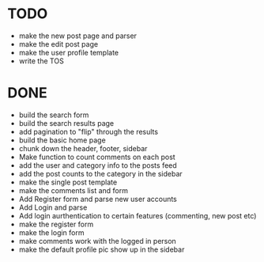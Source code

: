 TODO
====
* make the new post page and parser
* make the edit post page
* make the user profile template
* write the TOS


DONE
====
* build the search form
* build the search results page
* add pagination to "flip" through the results
* build the basic home page
* chunk down the header, footer, sidebar
* Make function to count comments on each post
* add the user and category info to the posts feed
* add the post counts to the category in the sidebar 
* make the single post template
* make the comments list and form
* Add Register form and parse new user accounts
* Add Login and parse
* Add login aurthentication to certain features (commenting, new post etc)
* make the register form
* make the login form
* make comments work with the logged in person
* make the default profile pic show up in the sidebar